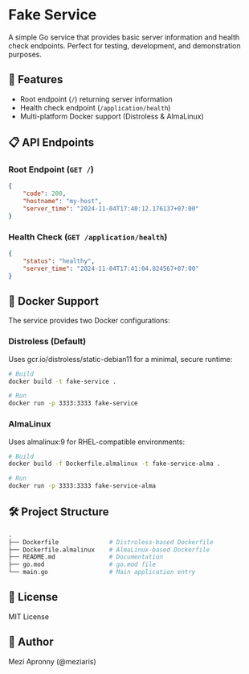 # Fake Service

A simple Go service that provides basic server information and health check endpoints. Perfect for testing, development, and demonstration purposes.

## 🚀 Features

- Root endpoint (`/`) returning server information
- Health check endpoint (`/application/health`)
- Multi-platform Docker support (Distroless & AlmaLinux)

## 📋 API Endpoints

### Root Endpoint (`GET /`)

```json
{
    "code": 200,
    "hostname": "my-host",
    "server_time": "2024-11-04T17:40:12.176137+07:00"
}
```

### Health Check (`GET /application/health`)

```json
{
    "status": "healthy",
    "server_time": "2024-11-04T17:41:04.824567+07:00"
}
```

## 🐳 Docker Support

The service provides two Docker configurations:

### Distroless (Default)
Uses gcr.io/distroless/static-debian11 for a minimal, secure runtime:
```bash
# Build
docker build -t fake-service .

# Run
docker run -p 3333:3333 fake-service
```

### AlmaLinux

Uses almalinux:9 for RHEL-compatible environments:

```bash
# Build
docker build -f Dockerfile.almalinux -t fake-service-alma .

# Run
docker run -p 3333:3333 fake-service-alma
```

## 🛠️ Project Structure
```bash
.
├── Dockerfile              # Distroless-based Dockerfile
├── Dockerfile.almalinux    # AlmaLinux-based Dockerfile
├── README.md               # Documentation
├── go.mod                  # go.mod file
└── main.go                 # Main application entry
```

## 📝 License

MIT License

## 👥 Author

Mezi Apronny (@meziaris)
